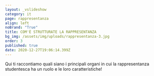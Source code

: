 ```yaml
---
layout: _vslideshow
category: it
page: rappresentanza
align: left
noBrand: "True"
title: COM'È STRUTTURATE LA RAPPRESENTANZA
bg_img: /assets/img/uploads/rappresentanza-3.jpg
order: 3
published: true
date: 2020-12-27T19:06:14.399Z
---
```

Qui ti raccontiamo quali siano i principali organi in cui la rappresentanza studentesca ha un ruolo e le loro caratteristiche!